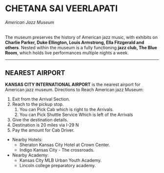 # CHETANA SAI VEERLAPATI
###### American Jazz Museum
The museum preserves the history of American jazz music, with exhibits on **Charlie Parker, Duke Ellington, Louis Armstrong, Ella Fitzgerald and others**. Nested within the museum is a fully functioning **jazz club, The Blue Room**, which holds live performances multiple nights a week.

---

## NEAREST AIRPORT
**KANSAS CITY INTERNATIONAL AIRPORT** is the nearest airport for American jazz museum.
Directions to Reach American jazz Museum:
1. Exit from the Arrival Section.
2. Reach to the pickup stop.
    1. You can Pick Cab which is right to the Arrivals.
    2. You can Pick Shuttle Service Which is left of the Arrivals
3. Give the destination details.
4. Destination is 20 miles via I-29 N
5. Pay the amount for Cab Driver.

* Nearby Hotels:
    * Sheraton Kansas City Hotel at Crown Center.
    * Indigo Kansas City - The crossroads.
* Nearby Academy:
    * Kansas City MLB Urban Youth Academy.
    * Lincoln college preparatory academy.
